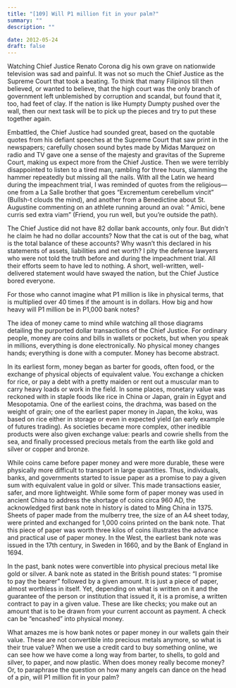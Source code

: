 ```yaml
---
title: "[109] Will P1 million fit in your palm?"
summary: ""
description: ""

date: 2012-05-24
draft: false
---
```


Watching Chief Justice Renato Corona dig his own grave on nationwide television was sad and painful. It was not so much the Chief Justice as the Supreme Court that took a beating. To think that many Filipinos till then believed, or wanted to believe, that the high court was the only branch of government left unblemished by corruption and scandal, but found that it, too, had feet of clay. If the nation is like Humpty Dumpty pushed over the wall, then our next task will be to pick up the pieces and try to put these together again.

Embattled, the Chief Justice had sounded great, based on the quotable quotes from his defiant speeches at the Supreme Court that saw print in the newspapers; carefully chosen sound bytes made by Midas Marquez on radio and TV gave one a sense of the majesty and gravitas of the Supreme Court, making us expect more from the Chief Justice. Then we were terribly disappointed to listen to a tired man, rambling for three hours, slamming the hammer repeatedly but missing all the nails. With all the Latin we heard during the impeachment trial, I was reminded of quotes from the religious—one from a La Salle brother that goes “Excrementum cerebellum vincit” (Bullsh-t clouds the mind), and another from a Benedictine about St. Augustine commenting on an athlete running around an oval: “ Amici, bene curris sed extra viam” (Friend, you run well, but you’re outside the path).

The Chief Justice did not have 82 dollar bank accounts, only four. But didn’t he claim he had no dollar accounts? Now that the cat is out of the bag, what is the total balance of these accounts? Why wasn’t this declared in his statements of assets, liabilities and net worth? I pity the defense lawyers who were not told the truth before and during the impeachment trial. All their efforts seem to have led to nothing. A short, well-written, well-delivered statement would have swayed the nation, but the Chief Justice bored everyone.

For those who cannot imagine what P1 million is like in physical terms, that is multiplied over 40 times if the amount is in dollars. How big and how heavy will P1 million be in P1,000 bank notes?

The idea of money came to mind while watching all those diagrams detailing the purported dollar transactions of the Chief Justice. For ordinary people, money are coins and bills in wallets or pockets, but when you speak in millions, everything is done electronically. No physical money changes hands; everything is done with a computer. Money has become abstract.

In its earliest form, money began as barter for goods, often food, or the exchange of physical objects of equivalent value. You exchange a chicken for rice, or pay a debt with a pretty maiden or rent out a muscular man to carry heavy loads or work in the field. In some places, monetary value was reckoned with in staple foods like rice in China or Japan, grain in Egypt and Mesopotamia. One of the earliest coins, the drachma, was based on the weight of grain; one of the earliest paper money in Japan, the koku, was based on rice either in storage or even in expected yield (an early example of futures trading). As societies became more complex, other inedible products were also given exchange value: pearls and cowrie shells from the sea, and finally processed precious metals from the earth like gold and silver or copper and bronze.

While coins came before paper money and were more durable, these were physically more difficult to transport in large quantities. Thus, individuals, banks, and governments started to issue paper as a promise to pay a given sum with equivalent value in gold or silver. This made transactions easier, safer, and more lightweight. While some form of paper money was used in ancient China to address the shortage of coins circa 960 AD, the acknowledged first bank note in history is dated to Ming China in 1375. Sheets of paper made from the mulberry tree, the size of an A4 sheet today, were printed and exchanged for 1,000 coins printed on the bank note. That this piece of paper was worth three kilos of coins illustrates the advance and practical use of paper money. In the West, the earliest bank note was issued in the 17th century, in Sweden in 1660, and by the Bank of England in 1694.

In the past, bank notes were convertible into physical precious metal like gold or silver. A bank note as stated in the British pound states: “I promise to pay the bearer” followed by a given amount. It is just a piece of paper, almost worthless in itself. Yet, depending on what is written on it and the guarantee of the person or institution that issued it, it is a promise, a written contract to pay in a given value. These are like checks; you make out an amount that is to be drawn from your current account as payment. A check can be “encashed” into physical money.

What amazes me is how bank notes or paper money in our wallets gain their value. These are not convertible into precious metals anymore, so what is their true value? When we use a credit card to buy something online, we can see how we have come a long way from barter, to shells, to gold and silver, to paper, and now plastic. When does money really become money? Or, to paraphrase the question on how many angels can dance on the head of a pin, will P1 million fit in your palm?
